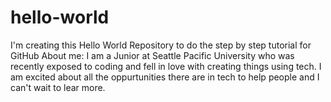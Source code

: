 # hello-world
I'm creating this Hello World Repository to do the step by step tutorial for GitHub
About me: I am a Junior at Seattle Pacific University who was recently exposed to coding and fell in love with creating things using tech. I am excited about all the oppurtunities there are in tech to help people and I can't wait to lear more. 
